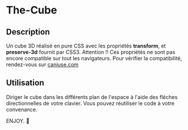 # The-Cube
## Description

Un cube 3D réalisé en pure CSS avec les propriétés **transform**, et **preserve-3d** fournit par CSS3.
Attention !! Ces propriétés ne sont pas encore compatible sur tout les navigateurs. Pour vérifier la compatibilité, rendez-vous sur [caniuse.com]()

## Utilisation

Diriger le cube dans les différents plan de l'espace à l'aide des fléches directionnelles de votre clavier.
Vous pouvez réutiliser le code à votre convenance.

ENJOY. :metal:
